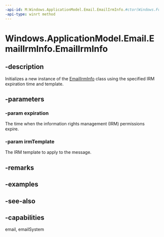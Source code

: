 ```yaml
---
-api-id: M:Windows.ApplicationModel.Email.EmailIrmInfo.#ctor(Windows.Foundation.DateTime,Windows.ApplicationModel.Email.EmailIrmTemplate)
-api-type: winrt method
---
```


<!-- Method syntax
public EmailIrmInfo(Windows.Foundation.DateTime expiration, Windows.ApplicationModel.Email.EmailIrmTemplate irmTemplate)
-->

# Windows.ApplicationModel.Email.EmailIrmInfo.EmailIrmInfo

## -description
Initializes a new instance of the [EmailIrmInfo](emailirminfo.md) class using the specified IRM expiration time and template.

## -parameters
### -param expiration
The time when the information rights management (IRM) permissions expire.

### -param irmTemplate
The IRM template to apply to the message.

## -remarks

## -examples

## -see-also

## -capabilities
email, emailSystem
